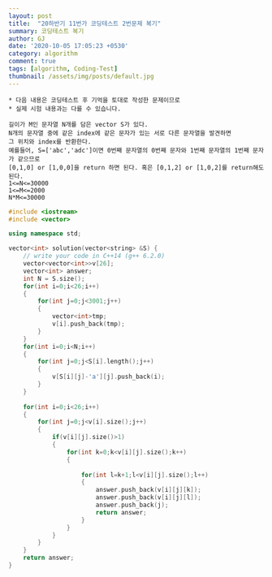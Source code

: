 ```yaml
---
layout: post
title:  "20하반기 11번가 코딩테스트 2번문제 복기"
summary: 코딩테스트 복기
author: GJ
date: '2020-10-05 17:05:23 +0530'
category: algorithm
comment: true
tags: [algorithm, Coding-Test]
thumbnail: /assets/img/posts/default.jpg
---
```


    * 다음 내용은 코딩테스트 후 기억을 토대로 작성한 문제이므로
    * 실제 시험 내용과는 다를 수 있습니다.

    길이가 M인 문자열 N개를 담은 vector S가 있다.
    N개의 문자열 중에 같은 index에 같은 문자가 있는 서로 다른 문자열을 발견하면
    그 위치와 index를 반환한다.
    예를들어, S=['abc','adc']이면 0번째 문자열의 0번째 문자와 1번째 문자열의 1번째 문자가 같으므로
    [0,1,0] or [1,0,0]을 return 하면 된다. 혹은 [0,1,2] or [1,0,2]를 return해도 된다.
    1<=N<=30000
    1<=M<=2000
    N*M<=30000

```cpp
#include <iostream>
#include <vector>

using namespace std;

vector<int> solution(vector<string> &S) {
    // write your code in C++14 (g++ 6.2.0)
    vector<vector<int>>v[26];
    vector<int> answer;
    int N = S.size();
    for(int i=0;i<26;i++)
    {
        for(int j=0;j<3001;j++)
        {
            vector<int>tmp;
            v[i].push_back(tmp);
        }
    }
    for(int i=0;i<N;i++)
    {
        for(int j=0;j<S[i].length();j++)
        {
            v[S[i][j]-'a'][j].push_back(i);
        }
    }
    
    for(int i=0;i<26;i++)
    {
        for(int j=0;j<v[i].size();j++)
        {
            if(v[i][j].size()>1)
            {
                for(int k=0;k<v[i][j].size();k++)
                {
                    
                    for(int l=k+1;l<v[i][j].size();l++)
                    {
                        answer.push_back(v[i][j][k]);
                        answer.push_back(v[i][j][l]);
                        answer.push_back(j);
                        return answer;
                    }
                }
            }
        }
    }    
    return answer;
}
```
